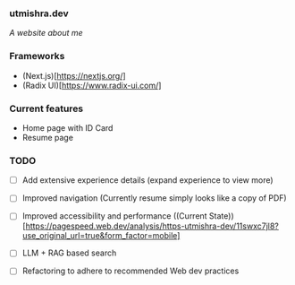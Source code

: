 ### utmishra.dev
_A website about me_

### Frameworks
- (Next.js)[https://nextjs.org/]
- (Radix UI)[https://www.radix-ui.com/]

### Current features
- Home page with ID Card
- Resume page

### TODO
- [ ] Add extensive experience details (expand experience to view more)
- [ ] Improved navigation (Currently resume simply looks like a copy of PDF)
- [ ] Improved accessibility and performance ((Current State))[https://pagespeed.web.dev/analysis/https-utmishra-dev/11swxc7jl8?use_original_url=true&form_factor=mobile]
- [ ] LLM + RAG based search
- [ ] Refactoring to adhere to recommended Web dev practices


